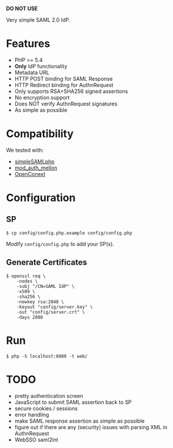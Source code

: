 **DO NOT USE**

Very simple SAML 2.0 IdP.

# Features

- PHP >= 5.4
- **Only** IdP functionality
- Metadata URL
- HTTP POST binding for SAML Response
- HTTP Redirect binding for AuthnRequest
- Only supports RSA+SHA256 signed assertions
- No encryption support
- Does NOT verify AuthnRequest signatures
- As simple as possible

# Compatibility

We tested with:

- [simpleSAMLphp](https://simplesamlphp.org/)
- [mod_auth_mellon](https://github.com/UNINETT/mod_auth_mellon/)
- [OpenConext](https://openconext.org/)

# Configuration

## SP 

    $ cp config/config.php.example config/config.php

Modify `config/config.php` to add your SP(s).

## Generate Certificates

    $ openssl req \
        -nodes \
        -subj "/CN=SAML IdP" \
        -x509 \
        -sha256 \
        -newkey rsa:2048 \
        -keyout "config/server.key" \
        -out "config/server.crt" \
        -days 2880

# Run

    $ php -S localhost:8080 -t web/

# TODO

- pretty authentication screen
- JavaScript to submit SAML assertion back to SP
- secure cookies / sessions
- error handling
- make SAML response assertion as simple as possible
- figure out if there are any (security) issues with parsing XML in 
  AuthnRequest
- WebSSO saml2int
